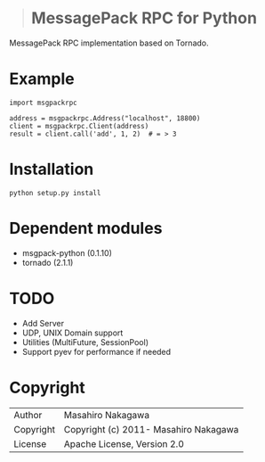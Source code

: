 ># MessagePack RPC for Python

MessagePack RPC implementation based on Tornado.

# Example

    import msgpackrpc

    address = msgpackrpc.Address("localhost", 18800)
    client = msgpackrpc.Client(address)
    result = client.call('add', 1, 2)  # = > 3  

# Installation

    python setup.py install

# Dependent modules

* msgpack-python (0.1.10)
* tornado (2.1.1)

# TODO

* Add Server
* UDP, UNIX Domain support
* Utilities (MultiFuture, SessionPool)
* Support pyev for performance if needed

# Copyright

<table>
  <tr>
    <td>Author</td><td>Masahiro Nakagawa <repeatedly@gmail.com></td>
  </tr>
  <tr>
    <td>Copyright</td><td>Copyright (c) 2011- Masahiro Nakagawa</td>
  </tr>
  <tr>
    <td>License</td><td>Apache License, Version 2.0</td>
  </tr>
</table>

